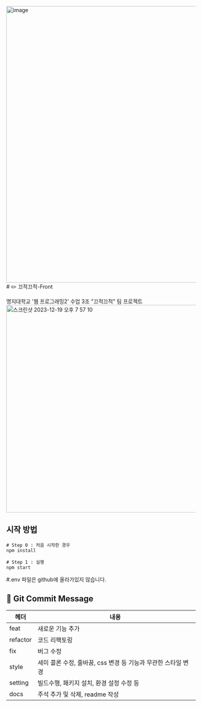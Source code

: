<img width="733" alt="image" src="https://github.com/kkeujeok/kkeujeok-front/assets/81766889/5a370db1-5656-46ce-83bf-eda01260f385"># ✏️ 끄적끄적-Front

명지대학교 '웹 프로그래밍2' 수업 3조 "끄적끄적" 팀 프로젝트
<img width="550" alt="스크린샷 2023-12-19 오후 7 57 10" src="https://github.com/kkeujeok/kkeujeok-front/assets/81766889/bd78de79-c5e2-4834-9cd2-e2b7d2b70533">


## 시작 방법

```
# Step 0 : 처음 시작한 경우
npm install

# Step 1 : 실행
npm start
```

#.env 파일은 github에 올라가있지 않습니다.


## 🍡 Git Commit Message

| 헤더     | 내용                                                          |
| -------- | ------------------------------------------------------------- |
| feat     | 새로운 기능 추가                                              |
| refactor | 코드 리팩토링                                                 |
| fix      | 버그 수정                                                     |
| style    | 세미 콜론 수정, 줄바꿈, css 변경 등 기능과 무관한 스타일 변경 |
| setting  | 빌드수행, 패키지 설치, 환경 설정 수정 등                      |
| docs     | 주석 추가 및 삭제, readme 작성                                |
